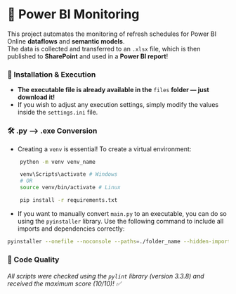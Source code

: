 # 🔭 Power BI Monitoring

This project automates the monitoring of refresh schedules for Power BI Online **dataflows** and **semantic models**.  
The data is collected and transferred to an `.xlsx` file, which is then published to **SharePoint** and used in a **Power BI report**!

### 👣 Installation & Execution

- **The executable file is already available in the** `files` **folder — just download it!**
- If you wish to adjust any execution settings, simply modify the values inside the `settings.ini` file.

### 🛠️ .py --> .exe Conversion

- Creating a `venv` is essential! To create a virtual environment:
```bash
    python -m venv venv_name

    venv\Scripts\activate # Windows
    # OR
    source venv/bin/activate # Linux

    pip install -r requirements.txt
```
- If you want to manually convert `main.py` to an executable, you can do so using the `pyinstaller` library. Use the following command to include all imports and dependencies correctly:  
```bash
pyinstaller --onefile --noconsole --paths=./folder_name --hidden-import=setup --hidden-import=common --hidden-import=info --hidden-import=sharepoint --hidden-import=__init__ main.py
```

### 📝 Code Quality

###### _All scripts were checked using the `pylint` library (version 3.3.8) and received the maximum score (10/10)!_ ✅
